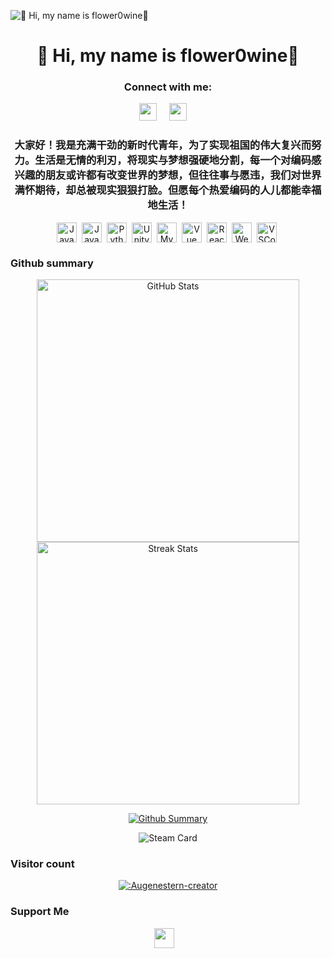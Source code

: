 ![👋 Hi, my name is flower0wine🥰](https://user-images.githubusercontent.com/10498744/210012254-234538ff-d198-48aa-8964-37e6fd45d227.gif)

<div id="toc">
  <ul align="center" style="list-style: none">
    <summary>
      <h1>
        👋 Hi, my name is flower0wine🥰
      </h1>
    </summary>
  </ul>
</div>

**<h3 align="center">Connect with me:</h3>** 
<p align="center"><a href="https://github.com/flower0wine" target="_blank"><img src="https://img.shields.io/badge/GitHub-100000?style=for-the-badge&logo=github&logoColor=white" height="28" style="margin-right: 16px"></a> <a href="flowerwine8023@gmail.com" target="_blank"><img src="https://img.shields.io/badge/Gmail-D14836?style=for-the-badge&logo=gmail&logoColor=white" height="28" style="margin-right: 16px"></a></p>

 **<h3 align="center">大家好！我是充满干劲的新时代青年，为了实现祖国的伟大复兴而努力。生活是无情的利刃，将现实与梦想强硬地分割，每一个对编码感兴趣的朋友或许都有改变世界的梦想，但往往事与愿违，我们对世界满怀期待，却总被现实狠狠打脸。但愿每个热爱编码的人儿都能幸福地生活！</h3>**


<div align="center" style="display: flex; flex-wrap: wrap; gap: 4px; justify-content: center;">
  <img src="https://skillicons.dev/icons?i=javascript" height="32" alt="JavaScript" style="margin-right: 4px">
  <img src="https://skillicons.dev/icons?i=java" height="32" alt="Java" style="margin-right: 4px">
  <img src="https://skillicons.dev/icons?i=python" height="32" alt="Python" style="margin-right: 4px">
  <img src="https://skillicons.dev/icons?i=unity" height="32" alt="Unity" style="margin-right: 4px">
  <img src="https://skillicons.dev/icons?i=mysql" height="32" alt="MySQL" style="margin-right: 4px">
  <img src="https://skillicons.dev/icons?i=vue" height="32" alt="Vue" style="margin-right: 4px"> 
  <img src="https://skillicons.dev/icons?i=react" height="32" alt="React" style="margin-right: 4px"> 
  <img src="https://skillicons.dev/icons?i=webpack" height="32" alt="Webpack" style="margin-right: 4px"> 
  <img src="https://skillicons.dev/icons?i=vscode" height="32" alt="VSCode" style="margin-right: 4px">
</div>

### Github summary

<div align="center"> 

<img src="https://github-readme-stats.vercel.app/api?username=flower0wine&theme=transparent&hide_border=true&show_icons=true&count_private=true" alt="GitHub Stats" width="420" />

<img src="https://github-readme-streak-stats.herokuapp.com/?user=flower0wine&theme=transparent&hide_border=true" alt="Streak Stats" width="420" />

</div>


<div align="center"> 
  
[<img src="https://github-profile-trophy.vercel.app/?username=flower0wine&theme=nord&margin-w=25&row=1&column=7&no-frame=true&no-bg=true" alt="Github Summary" />](https://github.com/ryo-ma/github-profile-trophy)

![Steam Card](https://card.yuy1n.io/card/76561199638176642/gradient1,en,badge,bg-game-30,badges,games,screenshots)

</div>

<!--  [<img src="https://github-readme-stats.vercel.app/api/top-langs/?username=flower0wine&layout=compact&langs_count=10&hide_border=true&theme=transparent"/>](https://github.com/anuraghazra/github-readme-stats) -->
  
<!-- [![Ashutosh's github activity graph](https://github-readme-activity-graph.vercel.app/graph?username=flower0wine&theme=react-dark)](https://github.com/ashutosh00710/github-readme-activity-graph) -->


### Visitor count

<div align="center">

[![:Augenestern-creator](https://count.getloli.com/get/@:flower0wine?theme=rule34)](https://github.com/journey-ad/Moe-Counter)

</div>

### Support Me

<p align="center"><a href="https://buymeacoffee.com/flowerwine" target="_blank"><img src="https://img.shields.io/badge/Buy%20Me%20a%20Coffee-fde047?style=for-the-badge&logo=buy-me-a-coffee&logoColor=white" height="32" style="margin-right: 12px"></a></p>




